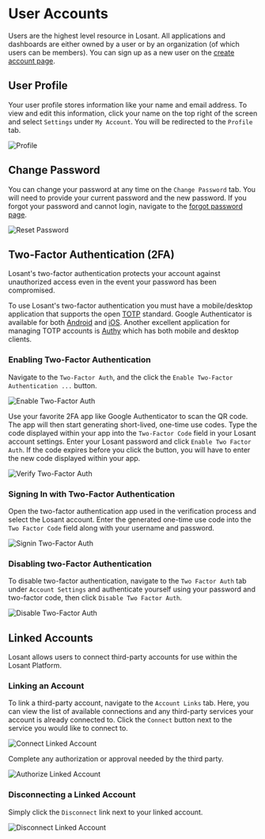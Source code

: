# User Accounts

Users are the highest level resource in Losant. All applications and dashboards are either owned by a user or by an organization (of which users can be members). You can sign up as a new user on the <a href="https://accounts.losant.com/create-account" target="\_blank">create account page</a>.

## User Profile

Your user profile stores information like your name and email address. To view and edit this information, click your name on the top right of the screen and select `Settings` under `My Account`. You will be redirected to the `Profile` tab.

![Profile](/images/user-accounts/profile.png "Profile")

## Change Password

You can change your password at any time on the `Change Password` tab. You will need to provide your current password and the new password. If you forgot your password and cannot login, navigate to the <a href="https://accounts.losant.com/forgot-password" target="\_blank">forgot password page</a>.

![Reset Password](/images/user-accounts/reset-password.png "Reset Password")

## Two-Factor Authentication (2FA)

Losant's two-factor authentication protects your account against unauthorized access even in the event your password has been compromised.

To use Losant's two-factor authentication you must have a mobile/desktop application that supports the open [TOTP](https://tools.ietf.org/html/rfc6238) standard. Google Authenticator is available for both [Android](https://play.google.com/store/apps/details?id=com.google.android.apps.authenticator2 "Google Authenticator - Android") and [iOS](https://itunes.apple.com/us/app/google-authenticator/id388497605?mt=8 "Google Authenticator - iOS"). Another excellent application for managing TOTP accounts is [Authy](https://www.authy.com/app/) which has both mobile and desktop clients.

### Enabling Two-Factor Authentication

Navigate to the `Two-Factor Auth`, and the click the `Enable Two-Factor Authentication ...` button.

![Enable Two-Factor Auth](/images/user-accounts/enable-2fa.png "Enable Two-Factor Auth")

Use your favorite 2FA app like Google Authenticator to scan the QR code. The app will then start generating short-lived, one-time use codes. Type the code displayed within your app into the `Two-Factor Code` field in your Losant account settings. Enter your Losant password and click `Enable Two Factor Auth`. If the code expires before you click the button, you will have to enter the new code displayed within your app.

![Verify Two-Factor Auth](/images/user-accounts/verify-2fa.png "Verify Two-Factor Auth")

### Signing In with Two-Factor Authentication

Open the two-factor authentication app used in the verification process and select the Losant account. Enter the generated one-time use code into the `Two Factor Code` field along with your username and password.

![Signin Two-Factor Auth](/images/user-accounts/signin-2fa.png "Signin Two-Factor Auth")

### Disabling two-Factor Authentication

To disable two-factor authentication, navigate to the `Two Factor Auth` tab under `Account Settings` and authenticate yourself using your password and two-factor code, then click `Disable Two Factor Auth`.

![Disable Two-Factor Auth](/images/user-accounts/disable-2fa.png "Disable Two-Factor Auth")

## Linked Accounts

Losant allows users to connect third-party accounts for use within the Losant Platform.

### Linking an Account

To link a third-party account, navigate to the `Account Links` tab. Here, you can view the list of available connections and any third-party services your account is already connected to. Click the `Connect` button next to the service you would like to connect to.

![Connect Linked Account](/images/user-accounts/connect-linked-accounts.png "Connect Linked Account")

Complete any authorization or approval needed by the third party.

![Authorize Linked Account](/images/user-accounts/authorize-linked-accounts.png "Authorize Linked Account")

### Disconnecting a Linked Account

Simply click the `Disconnect` link next to your linked account.

![Disconnect Linked Account](/images/user-accounts/disconnect-linked-accounts.png "Disconnect Linked Account")
